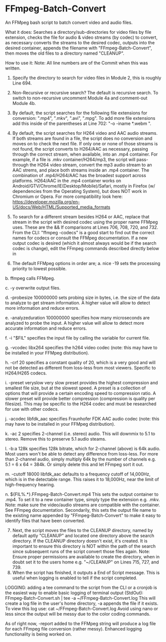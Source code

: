 # FFmpeg-Batch-Convert
An FFMpeg bash script to batch convert video and audio files.

What it does:
Searches a directory/sub-directories for video files by file extension, checks the file for  audio & video streams (by codec) to convert, as necessary converts the streams to the desired codec, outputs into the desired container, appends the filename with "FFmpeg-Batch-Convert", then moves the old files to a directory named "CLEANUP".

How to use it:
Note:  All line numbers are of the Commit when this was written.

1. Specify the directory to search for video files in Module 2, this is roughly Line 694.

2. Non-Recursive or recursive search?  The default is recursive search.  To switch to non-recursive uncomment Module 4a and comment-out Module 4b.

3. By default, the script searches for the following file extensions for conversion: ".mp4", ".mkv", ".avi", ".mpg".  To add more file extensions add this inside of the parentheses at Line 702:  "-o -iname \*.webm ".

4. By default, the script searches for H264 video and AAC audio streams.  If both streams are found in a file, the script does no conversion and moves on to check the next file.  If only one or none of those streams is not found, the script converts to H264/AAC as necessary, passing through the correct stream, when available, into an .mp4 container.  For example, if a file is .mkv container/H264/mp3, the script will pass-through the H264 video stream, convert the mp3 audio stream to an AAC strems, and place both streams inside an .mp4 container.  The combination of .mp4/H264/AAC has the broadest support across platforms.  H264/AAC in the .mp4 container works on Android/GTV/Chrome/IE(Desktop/Mobile)/Safari, mostly in Firefox (w/ dependencies from the Operating System), but does NOT work in Chromium or Opera.  For more compatibility look here: https://developer.mozilla.org/en-US/docs/Web/HTML/Supported_media_formats
5. To search for a different stream besides H264 or AAC, replace that stream in the script with desired codec using the proper name FFMpeg uses.  These are the && If comparisons at Lines 706, 708, 720, and 732.  From the CLI:  "ffmpeg -codecs" is a good start to find out the correct names for codecs or consult the FFMpeg documentation.  If a new output codec is desired (which it almost always would be if the search codec is change), edit the FFmpeg commands described directly below in
6.  The default FFMpeg options in order are;
a. nice -19        sets the processing priority to lowest possible.

b. ffmpeg          calls FFMpeg.

c. -y                  overwrite output files.

d. -probesize 100000000        sets probing size in bytes, i.e. the size of the data to analyze to get stream information. A higher value will allow to detect more information and reduce errors.

e. -analyzeduration 100000000        specifies how many microseconds are analyzed to probe the input. A higher value will allow to detect more accurate information and reduce errors.

f. -i "$FIL"        specifies the input file by calling the variable for current file.

g. -vcodec libx264        specifies the h264 video codec (note:  this may have to be installed in your FFMpeg distribution).

h. -crf 20        specifies a constant quality of 20, which is a very good and will not be detected as different from loss-less from most viewers.  Specific to H264/H265 codecs.

i. -preset veryslow        very slow preset provides the highest compression and smallest file size, but at the slowest speed.  A preset is a collection of options that will provide a certain encoding speed to compression ratio. A slower preset will provide better compression (compression is quality per filesize).  This may be specific to the H264 codec and must be researched for use with other codecs.

j. -acodec libfdk_aac        specifies Fraunhofer FDK AAC audio codec  (note:  this may have to be installed in your FFMpeg distribution).

k. -ac 2        specifies 2-channel (i.e. stereo) audio.  This will downmix to 5.1 to stereo.  Remove this to preserve 5.1 audio steams.

l. -b:a 128k        specifies 128k bitrate, which for 2-channel (above) is 64k audio.  Most users won't be able to detect any difference from loss-less.  For more than 2-channel audio, simply multiply 64k by the number of channels e.g. 5.1 = 6 x 64 = 384k.  Or simply delete this and let FFmpeg sort it out.

m. -cutoff 18000        libfdk_aac defaults to a frequency cutoff of 14,000Hz, which is in the detectable range.  This raises it to 18,000Hz, near the limit of high-frequency hearing.

n. ${FIL%.*}.FFmpeg-Batch-Convert.mp4        This sets the output container to .mp4.  To set it to a new container type, simply type the extension e.g. .mkv.  Note:  make sure the video/audio streams are compatible with the container.  See FFmpeg documentation.  Secondarily, this sets the output file name to the existing name appended by "FFmpeg-Batch-Convert" to make it easy to identify files that have been converted.

7.  Next, the script moves the files to the CLEANUP directory, named by default aptly "CLEANUP" and located one directory above the search directory.  If the CLEANUP directory doesn't exist, it's created.  It is important to ensure this directory is NOT within the path of the search since subsequent runs of the script convert those files again.  Note:  Ensure proper permissions are available to create the directory, when in doubt set it to the users home e.g. "~/CLEANUP" on Lines 715, 727, and 739.
8.  When the script has finished, it outputs a End of Script message.  This is useful when logging is enabled to tell if the script completed.

LOGGING:  adding a tee command to the script from the CLI or a cronjob is the easiest way to enable basic logging of terminal output (StdOut):
FFmpeg-Batch-Convert.sh | tee -a ~/FFmpeg-Batch-Convert.log
This will create a log file in the user's home directory, -a appends the file if it exists. To view this log use:
cat ~/FFmpeg-Batch-Convert.log
Avoid using nano or less since the output will be messy due to the color coding commands.

As of right now, -report added to the FFMpeg string will produce a log file for each FFmpeg file conversion (rather messy).  Enhanced logging functionality is being worked on.
